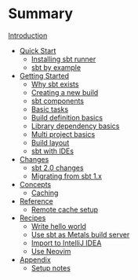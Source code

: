 # Summary

[Introduction](README.md)

- [Quick Start]()
  - [Installing sbt runner](Setup.md)
  - [sbt by example](sbt-by-example.md)
- [Getting Started](guide/index.md)
  - [Why sbt exists](guide/why-sbt-exists.md)
  - [Creating a new build](guide/sbt-new.md)
  - [sbt components](guide/sbt-components.md)
  - [Basic tasks](guide/basic-tasks.md)
  - [Build definition basics](guide/build-definition-basics.md)
  - [Library dependency basics](guide/library-dependency-basics.md)
  - [Multi project basics](guide/multi-project-basics.md)
  - [Build layout](guide/build-layout.md)
  - [sbt with IDEs](guide/IDE.md)
- [Changes]()
  - [sbt 2.0 changes](changes/sbt-2.0-change-summary.md)
  - [Migrating from sbt 1.x](changes/migrating-from-sbt-1.x.md)
- [Concepts]()
  - [Caching](concepts/caching.md)
- [Reference]()
  - [Remote cache setup](reference/remote-cache-setup.md)
- [Recipes]()
  - [Write hello world](recipes/hello-world.md)
  - [Use sbt as Metals build server](recipes/use-sbt-as-metals-build-server.md)
  - [Import to IntelliJ IDEA](recipes/import-to-intellij.md)
  - [Use Neovim](recipes/use-neovim.md)
- [Appendix]()
  - [Setup notes](setup-notes.md)
